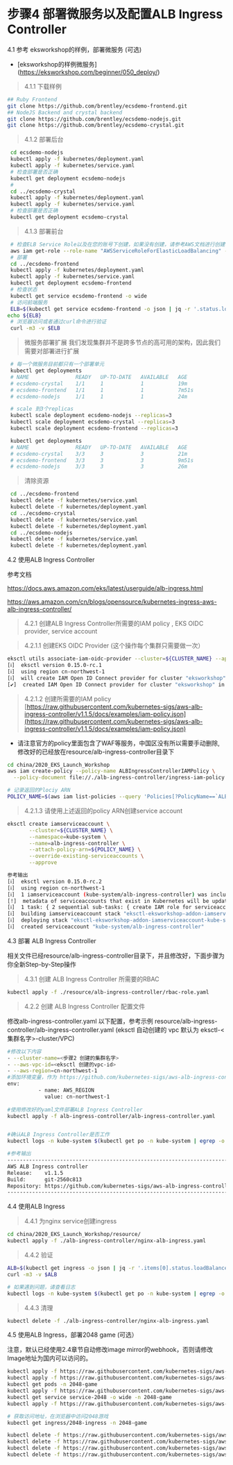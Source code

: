 # 步骤4 部署微服务以及配置ALB Ingress Controller

4.1 参考 eksworkshop的样例，部署微服务 (可选)
* [eksworkshop的样例微服务] (https://eksworkshop.com/beginner/050_deploy/)

> 4.1.1 下载样例
```bash
## Ruby Frontend
git clone https://github.com/brentley/ecsdemo-frontend.git
## NodeJS Backend and crystal backend
git clone https://github.com/brentley/ecsdemo-nodejs.git
git clone https://github.com/brentley/ecsdemo-crystal.git
```

> 4.1.2 部署后台
```bash
 cd ecsdemo-nodejs 
 kubectl apply -f kubernetes/deployment.yaml
 kubectl apply -f kubernetes/service.yaml
 # 检查部署是否正确
 kubectl get deployment ecsdemo-nodejs
 #
 cd ../ecsdemo-crystal
 kubectl apply -f kubernetes/deployment.yaml
 kubectl apply -f kubernetes/service.yaml
 # 检查部署是否正确
 kubectl get deployment ecsdemo-crystal
```

> 4.1.3 部署前台
```bash
 # 检查ELB Service Role以及在您的账号下创建，如果没有创建，请参考AWS文档进行创建
 aws iam get-role --role-name "AWSServiceRoleForElasticLoadBalancing" --region ${AWS_REGION}
 # 部署
 cd ../ecsdemo-frontend
 kubectl apply -f kubernetes/deployment.yaml
 kubectl apply -f kubernetes/service.yaml
 kubectl get deployment ecsdemo-frontend
 # 检查状态
 kubectl get service ecsdemo-frontend -o wide
 # 访问前端服务
 ELB=$(kubectl get service ecsdemo-frontend -o json | jq -r '.status.loadBalancer.ingress[].hostname')
echo ${ELB}
 # 浏览器访问或者通过curl命令进行验证
 curl -m3 -v $ELB
```

> 微服务部署扩展
我们发现集群并不是跨多节点的高可用的架构，因此我们需要对部署进行扩展

```bash
 # 每一个微服务目前都只有一个部署单元
 kubectl get deployments
 # NAME               READY   UP-TO-DATE   AVAILABLE   AGE
 # ecsdemo-crystal    1/1     1            1           19m
 # ecsdemo-frontend   1/1     1            1           7m51s
 # ecsdemo-nodejs     1/1     1            1           24m

 # scale 到3个replicas
 kubectl scale deployment ecsdemo-nodejs --replicas=3
 kubectl scale deployment ecsdemo-crystal --replicas=3
 kubectl scale deployment ecsdemo-frontend --replicas=3

 kubectl get deployments
 # NAME               READY   UP-TO-DATE   AVAILABLE   AGE
 # ecsdemo-crystal    3/3     3            3           21m
 # ecsdemo-frontend   3/3     3            3           9m51s
 # ecsdemo-nodejs     3/3     3            3           26m
```

> 清除资源
```bash
 cd ../ecsdemo-frontend
 kubectl delete -f kubernetes/service.yaml
 kubectl delete -f kubernetes/deployment.yaml
 cd ../ecsdemo-crystal
 kubectl delete -f kubernetes/service.yaml
 kubectl delete -f kubernetes/deployment.yaml
 cd ../ecsdemo-nodejs
 kubectl delete -f kubernetes/service.yaml
 kubectl delete -f kubernetes/deployment.yaml
```

4.2 使用ALB Ingress Controller

参考文档 

https://docs.aws.amazon.com/eks/latest/userguide/alb-ingress.html

https://aws.amazon.com/cn/blogs/opensource/kubernetes-ingress-aws-alb-ingress-controller/

> 4.2.1 创建ALB Ingress Controller所需要的IAM policy , EKS OIDC provider, service account

> 4.2.1.1 创建EKS OIDC Provider (这个操作每个集群只需要做一次）

```bash
eksctl utils associate-iam-oidc-provider --cluster=${CLUSTER_NAME} --approve --region ${AWS_REGION}
[ℹ]  eksctl version 0.15.0-rc.1
[ℹ]  using region cn-northwest-1
[ℹ]  will create IAM Open ID Connect provider for cluster "eksworkshop" in "cn-northwest-1"
[✔]  created IAM Open ID Connect provider for cluster "eksworkshop" in "cn-northwest-1"
```

> 4.2.1.2 创建所需要的IAM policy
[https://raw.githubusercontent.com/kubernetes-sigs/aws-alb-ingress-controller/v1.1.5/docs/examples/iam-policy.json](https://raw.githubusercontent.com/kubernetes-sigs/aws-alb-ingress-controller/v1.1.5/docs/examples/iam-policy.json)
 * 请注意官方的policy里面包含了WAF等服务，中国区没有所以需要手动删除,修改好的已经放在resource/alb-ingress-controller目录下

```bash
cd china/2020_EKS_Launch_Workshop
aws iam create-policy --policy-name ALBIngressControllerIAMPolicy \
  --policy-document file://./alb-ingress-controller/ingress-iam-policy.json --region ${AWS_REGION}

# 记录返回的Plociy ARN
POLICY_NAME=$(aws iam list-policies --query 'Policies[?PolicyName==`ALBIngressControllerIAMPolicy`].Arn' --output text --region ${AWS_REGION})

```

>4.2.1.3 请使用上述返回的policy ARN创建service account

```bash
eksctl create iamserviceaccount \
       --cluster=${CLUSTER_NAME} \
       --namespace=kube-system \
       --name=alb-ingress-controller \
       --attach-policy-arn=${POLICY_NAME} \
       --override-existing-serviceaccounts \
       --approve

参考输出
[ℹ]  eksctl version 0.15.0-rc.2
[ℹ]  using region cn-northwest-1
[ℹ]  1 iamserviceaccount (kube-system/alb-ingress-controller) was included (based on the include/exclude rules)
[!]  metadata of serviceaccounts that exist in Kubernetes will be updated, as --override-existing-serviceaccounts was set
[ℹ]  1 task: { 2 sequential sub-tasks: { create IAM role for serviceaccount "kube-system/alb-ingress-controller", create serviceaccount "kube-system/alb-ingress-controller" } }
[ℹ]  building iamserviceaccount stack "eksctl-eksworkshop-addon-iamserviceaccount-kube-system-alb-ingress-controller"
[ℹ]  deploying stack "eksctl-eksworkshop-addon-iamserviceaccount-kube-system-alb-ingress-controller"
[ℹ]  created serviceaccount "kube-system/alb-ingress-controller"
```



4.3 部署 ALB Ingress Controller

 相关文件已经resource/alb-ingress-controller目录下，并且修改好，下面步骤为你全新Step-by-Step操作

 >4.3.1 创建 ALB Ingress Controller 所需要的RBAC

 ```bash
 kubectl apply -f ./resource/alb-ingress-controller/rbac-role.yaml
 
 ```

>4.2.2 创建 ALB Ingress Controller 配置文件

 修改alb-ingress-controller.yaml 以下配置，参考示例 resource/alb-ingress-controller/alb-ingress-controller.yaml
(eksctl 自动创建的 vpc 默认为 eksctl-<集群名字>-cluster/VPC)

  ```bash
  #修改以下内容
  - --cluster-name=<步骤2 创建的集群名字>
  - --aws-vpc-id=<eksctl 创建的vpc-id>   
  - --aws-region=cn-northwest-1
  #添加环境变量，作为 https://github.com/kubernetes-sigs/aws-alb-ingress-controller/issues/1180 的workaround
  env:
            - name: AWS_REGION
              value: cn-northwest-1
    
  #使用修改好的yaml文件部署ALB Ingress Controller
 kubectl apply -f alb-ingress-controller/alb-ingress-controller.yaml

 
 #确认ALB Ingress Controller是否工作
 kubectl logs -n kube-system $(kubectl get po -n kube-system | egrep -o alb-ingress[a-zA-Z0-9-]+)

 #参考输出
-------------------------------------------------------------------------------
  AWS ALB Ingress controller
  Release:    v1.1.5
  Build:      git-2560c813
  Repository: https://github.com/kubernetes-sigs/aws-alb-ingress-controller.git
-------------------------------------------------------------------------------

  ```


 4.4 使用ALB Ingress   
>4.4.1 为nginx service创建ingress

```bash
cd china/2020_EKS_Launch_Workshop/resource/
kubectl apply -f ./alb-ingress-controller/nginx-alb-ingress.yaml
```

>4.4.2 验证

```bash
ALB=$(kubectl get ingress -o json | jq -r '.items[0].status.loadBalancer.ingress[].hostname')
curl -m3 -v $ALB

# 如果遇到问题，请查看日志
kubectl logs -n kube-system $(kubectl get po -n kube-system | egrep -o alb-ingress[a-zA-Z0-9-]+)
```

> 4.4.3 清理
```bash
kubectl delete -f ./alb-ingress-controller/nginx-alb-ingress.yaml
```

4.5 使用ALB Ingress，部署2048 game (可选）

注意，默认已经使用2.4章节自动修改image mirror的webhook，否则请修改Image地址为国内可以访问的。

```bash
kubectl apply -f https://raw.githubusercontent.com/kubernetes-sigs/aws-alb-ingress-controller/v1.0.0/docs/examples/2048/2048-namespace.yaml
kubectl apply -f https://raw.githubusercontent.com/kubernetes-sigs/aws-alb-ingress-controller/v1.0.0/docs/examples/2048/2048-deployment.yaml
kubectl get pods -n 2048-game
kubectl apply -f https://raw.githubusercontent.com/kubernetes-sigs/aws-alb-ingress-controller/v1.0.0/docs/examples/2048/2048-service.yaml
kubectl get service service-2048 -o wide -n 2048-game
kubectl apply -f https://raw.githubusercontent.com/kubernetes-sigs/aws-alb-ingress-controller/v1.0.0/docs/examples/2048/2048-ingress.yaml

# 获取访问地址，在浏览器中访问2048游戏
kubectl get ingress/2048-ingress -n 2048-game

kubectl delete -f https://raw.githubusercontent.com/kubernetes-sigs/aws-alb-ingress-controller/v1.0.0/docs/examples/2048/2048-deployment.yaml
kubectl delete -f https://raw.githubusercontent.com/kubernetes-sigs/aws-alb-ingress-controller/v1.0.0/docs/examples/2048/2048-service.yaml
kubectl delete -f https://raw.githubusercontent.com/kubernetes-sigs/aws-alb-ingress-controller/v1.0.0/docs/examples/2048/2048-ingress.yaml
kubectl delete -f https://raw.githubusercontent.com/kubernetes-sigs/aws-alb-ingress-controller/v1.0.0/docs/examples/2048/2048-namespace.yaml
```

